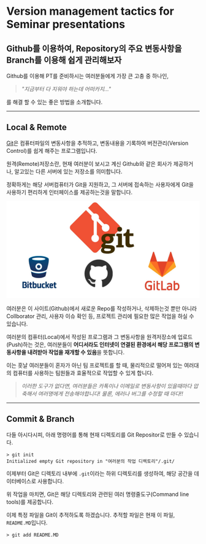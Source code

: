 # Version management tactics for Seminar presentations

## Github를 이용하여, Repository의 주요 변동사항을 Branch를 이용해 쉽게 관리해보자

Github를 이용해 PT를 준비하시는 여러분들에게 가장 큰 고충 중 하나인,

> _"지금부터 다 지워야 하는데 어떠카지..."_

를 해결 할 수 있는 좋은 방법을 소개합니다.

---

## Local & Remote

[Git](https://ko.wikipedia.org/wiki/%EA%B9%83_(%EC%86%8C%ED%94%84%ED%8A%B8%EC%9B%A8%EC%96%B4))은 컴퓨터파일의 변동사항을 추적하고, 변동내용을 기록하여 버전관리(Version Control)를 쉽게 해주는 프로그램입니다.

원격(Remote)저장소란, 현재 여러분이 보시고 계신 Github와 같은 회사가 제공하거나, 알고있는 다른 서버에 있는 저장소를 의미합니다.

정확하게는 해당 서버컴퓨터가 Git을 지원하고, 그 서버에 접속하는 사용자에게 Git을 사용하기 편리하게 인터페이스를 제공하는것을 말합니다.

![Github와 원격저장소](image/0_k7SKKyyBpytE9jw4.jpg)

여러분은 이 사이트(Github)에서 새로운 Repo를 작성하거나, 삭제하는것 뿐만 아니라 Collborator 관리, 사용자 이슈 확인 등, 프로젝트 관리에 필요한 많은 작업을 하실 수 있습니다.

여러분의 컴퓨터(Local)에서 작성된 프로그램과 그 변동사항을 원격저장소에 업로드(Push)하는 것은, 여러분들이 **어디서라도 인터넷이 연결된 환경에서 해당 프로그램의 변동사항을 내려받아 작업을 재개할 수 있음**을 뜻합니다.

이는 훗날 여러분들이 혼자가 아닌 팀 프로젝트를 할 때, 물리적으로 떨어져 있는 여러대의 컴퓨터를 사용하는 팀원들과 효율적으로 작업할 수 있게 합니다.

> _이러한 도구가 없다면, 여러분들은 카톡이나 이메일로 변동사항이 있을때마다 압축해서 여러명에게 전송해야합니다! 물론, 에러나 버그를 수정할 때 마다!!_

---

## Commit & Branch

다들 아시다시피, 아래 명령어를 통해 현재 디렉토리를 Git Repositor로 만들 수 있습니다.

```
> git init
Initialized empty Git repository in "여러분의 작업 디렉토리"/.git/
```

이제부터 Git은 디렉토리 내부에 `.git`이라는 하위 디렉토리를 생성하여, 해당 공간을 데이터베이스로 사용합니다.

위 작업을 마치면, Git은 해당 디렉토리와 관련된 여러 명령줄도구(Command line tools)를 제공합니다.

이제 특정 파일을 Git이 추적하도록 하겠습니다. 추적할 파일은 현재 이 파일, `README.MD`입니다.

```
> git add README.MD
```


